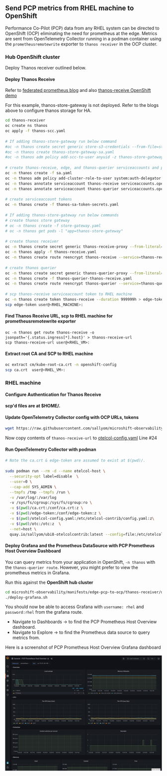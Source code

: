 ## Send PCP metrics from RHEL machine to OpenShift

Performance Co-Pilot (PCP) data from any RHEL system can be directed to OpenShift (OCP) eliminating the need for prometheus at the edge.
Metrics are sent from OpenTelemetry Collector running in a podman container using the `prometheusremotewrite` exporter to `thanos receiver` in the OCP cluster.

### Hub OpenShift cluster

Deploy Thanos receiver outlined below.

#### Deploy Thanos Receive

Refer to [federated prometheus blog](https://cloud.redhat.com/blog/federated-prometheus-with-thanos-receive)
and also [thanos-receive OpenShift demo](https://github.com/rhthsa/openshift-demo/blob/main/thanos-receive.md)

For this example, thanos-store-gateway is not deployed. Refer to the blogs above to configure thanos storage for HA.

```bash
cd thanos-receiver
oc create ns thanos
oc apply -f thanos-scc.yaml

# If adding thanos-store-gateway run below command
#oc -n thanos create secret generic store-s3-credentials --from-file=store-s3-secret.yaml
#oc -n thanos create thanos-store-gateway-sa.yaml
#oc -n thanos adm policy add-scc-to-user anyuid -z thanos-store-gateway

# create thanos-receive, edge, and thanos-querier serviceaccounts and policies
oc -n thanos create -f sa.yaml
oc -n thanos adm policy add-cluster-role-to-user system:auth-delegator -z thanos-receive
oc -n thanos annotate serviceaccount thanos-receive serviceaccounts.openshift.io/oauth-redirectreference.thanos-receive='{"kind":"OAuthRedirectReference","apiVersion":"v1","reference":{"kind":"Route","name":"thanos-receive"}}'
oc -n thanos annotate serviceaccount thanos-querier serviceaccounts.openshift.io/oauth-redirectreference.thanos-querier='{"kind":"OAuthRedirectReference","apiVersion":"v1","reference":{"kind":"Route","name":"thanos-querier"}}'

# create serviceaccount tokens
oc -n thanos create -f thanos-sa-token-secrets.yaml 

# If adding thanos-store-gateway run below commands
# create thanos store gateway
# oc -n thanos create -f store-gateway.yaml
# oc -n thanos get pods -l "app=thanos-store-gateway"

# create thanos receiver
oc -n thanos create secret generic thanos-receive-proxy --from-literal=session_secret=$(head /dev/urandom | tr -dc A-Za-z0-9 | head -c43)
oc -n thanos apply -f thanos-receive.yaml
oc -n thanos create route reencrypt thanos-receive --service=thanos-receive --port=web-proxy --insecure-policy=Redirect

# create thanos querier
oc -n thanos create secret generic thanos-querier-proxy --from-literal=session_secret=$(head /dev/urandom | tr -dc A-Za-z0-9 | head -c43)
oc -n thanos create -f thanos-querier-thanos-receive.yaml
oc -n thanos create route reencrypt thanos-querier --service=thanos-querier --port=web-proxy --insecure-policy=Redirect

# scp thanos-receive serviceaccount token to RHEL machine
oc -n thanos create token thanos-receive --duration 999999h > edge-token
scp edge-token user@<RHEL_MACHINE>:

```

#### Find Thanos Receive URL, scp to RHEL machine for prometheusremotewrite exporter

```
oc -n thanos get route thanos-receive -o jsonpath='{.status.ingress[*].host}' > thanos-receive-url
scp thanos-receive-url user@<RHEL_VM>:
```
#### Extract root CA and SCP to RHEL machine

```bash
oc extract cm/kube-root-ca.crt -n openshift-config
scp ca.crt  user@<RHEL_VM>:
```

### RHEL machine

#### Configure Authentication for Thanos Receive

**scp'd files are at $HOME/.**

#### Update OpenTelemetry Collector config  with OCP URLs, tokens

```bash
wget https://raw.githubusercontent.com/sallyom/microshift-observability/main/manifests/edge-pcp-to-ocp/otelcol-config.yaml
```

Now copy contents of `thanos-receive-url` to [otelcol-config.yaml](./otelcol-config.yaml) Line #24

#### Run OpenTelemetry Collector with podman

```bash
# Note the ca.crt & edge-token are assumed to exist at $(pwd)/.

sudo podman run --rm -d --name otelcol-host \
  --security-opt label=disable  \
  --user=0 \
  --cap-add SYS_ADMIN \
  --tmpfs /tmp --tmpfs /run \
  -v /var/log/:/var/log 
  -v /sys/fs/cgroup:/sys/fs/cgroup:ro \
  -v $(pwd)/ca.crt:/conf/ca.crt:z \
  -v $(pwd)/edge-token:/conf/edge-token:z \
  -v $(pwd)/otelcol-config.yaml:/etc/otelcol-contrib/config.yaml:z\
  -v $(pwd)/otc:/otc:z  \
  --net=host \
  quay.io/sallyom/ubi8-otelcolcontrib:latest --config=file:/etc/otelcol-contrib/config.yaml
```

#### Deploy Grafana and the Prometheus DataSource with PCP Prometheus Host Overview Dashboard

You can query metrics from your application in OpenShift, `-n thanos` with the `thanos-querier route`.
However, you might prefer to view the prometheus metrics in Grafana.

Run this against the **OpenShift hub cluster**

```bash
cd microshift-observability/manifests/edge-pcp-to-ocp/thanos-receiver/dashboard-pcp-prometheus
./deploy-grafana.sh
```

You should now be able to access Grafana with `username: rhel` and `password:rhel` from the grafana route.

* Navigate to Dashboards -> to find the PCP Prometheus Host Overview dashboard.
* Navigate to Explore -> to find the Prometheus data source to query metrics from.

Here is a screenshot of PCP Prometheus Host Overview Grafana dashboard

![pcp-in-ocp.png](../../images/PCP.png)

